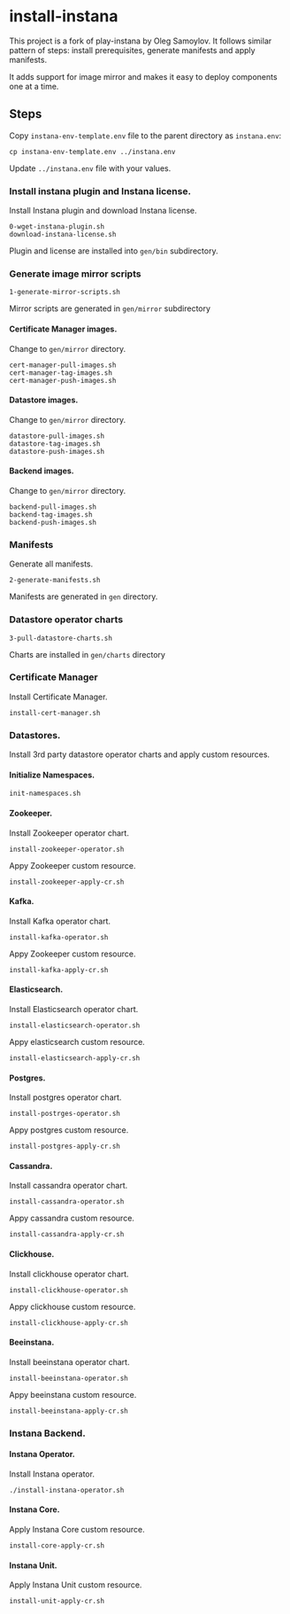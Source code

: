 # install-instana

This project is a fork of play-instana by Oleg Samoylov. 
It follows similar pattern of steps: install prerequisites, generate manifests and apply manifests.

It adds support for image mirror and makes it easy to deploy components one at a time.

## Steps 

Copy `instana-env-template.env` file to the parent directory as `instana.env`:<br/>
```
cp instana-env-template.env ../instana.env
```
Update `../instana.env` file with your values.<br/>

### Install instana plugin and Instana license.
Install Instana plugin and download Instana license.<br/>
```
0-wget-instana-plugin.sh
download-instana-license.sh
```
Plugin and license are installed into `gen/bin` subdirectory.<br/>

### Generate image mirror scripts
```
1-generate-mirror-scripts.sh
```
Mirror scripts are generated in `gen/mirror` subdirectory<br/>

#### Certificate Manager images.
Change to `gen/mirror` directory.<br/>
```
cert-manager-pull-images.sh
cert-manager-tag-images.sh
cert-manager-push-images.sh
```
#### Datastore images.
Change to `gen/mirror` directory.<br/>
```
datastore-pull-images.sh
datastore-tag-images.sh
datastore-push-images.sh
```
#### Backend images.
Change to `gen/mirror` directory.<br/>
```
backend-pull-images.sh
backend-tag-images.sh
backend-push-images.sh
```

### Manifests
Generate all manifests.<br/>
```
2-generate-manifests.sh
```
Manifests are generated in `gen` directory.<br/>

### Datastore operator charts
```
3-pull-datastore-charts.sh
```
Charts are installed in `gen/charts` directory<br/>

### Certificate Manager
Install Certificate Manager.<br/>
```
install-cert-manager.sh
```
### Datastores.
Install 3rd party datastore operator charts and apply custom resources.<br/>

#### Initialize Namespaces.
```
init-namespaces.sh
````

#### Zookeeper.
Install Zookeeper operator chart.<br/>
```
install-zookeeper-operator.sh
```
Appy Zookeeper custom resource.<br/>
```
install-zookeeper-apply-cr.sh
```
#### Kafka.
Install Kafka operator chart.<br/>
```
install-kafka-operator.sh
```
Appy Zookeeper custom resource.<br/>
```
install-kafka-apply-cr.sh
```
#### Elasticsearch.
Install Elasticsearch operator chart.<br/>
```
install-elasticsearch-operator.sh
```
Appy elasticsearch custom resource.<br/>
```
install-elasticsearch-apply-cr.sh
```
#### Postgres.
Install postgres operator chart.<br/>
```
install-postrges-operator.sh
```
Appy postgres custom resource.<br/>
```
install-postgres-apply-cr.sh
```
#### Cassandra.
Install cassandra operator chart.<br/>
```
install-cassandra-operator.sh
```
Appy cassandra custom resource.<br/>
```
install-cassandra-apply-cr.sh
```
#### Clickhouse.
Install clickhouse operator chart.<br/>
```
install-clickhouse-operator.sh
```
Appy clickhouse custom resource.<br/>
```
install-clickhouse-apply-cr.sh
```
#### Beeinstana.
Install beeinstana operator chart.<br/>
```
install-beeinstana-operator.sh
```
Appy beeinstana custom resource.<br/>
```
install-beeinstana-apply-cr.sh
```

### Instana Backend.

#### Instana Operator.
Install Instana operator.<br/>
```
./install-instana-operator.sh
```
#### Instana Core.
Apply Instana Core custom resource.<br/>
```
install-core-apply-cr.sh
```
#### Instana Unit.
Apply Instana Unit custom resource.<br/>
```
install-unit-apply-cr.sh
```

